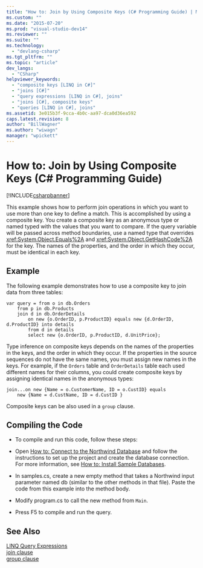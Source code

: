 ```yaml
---
title: "How to: Join by Using Composite Keys (C# Programming Guide) | Microsoft Docs"
ms.custom: ""
ms.date: "2015-07-20"
ms.prod: "visual-studio-dev14"
ms.reviewer: ""
ms.suite: ""
ms.technology: 
  - "devlang-csharp"
ms.tgt_pltfrm: ""
ms.topic: "article"
dev_langs: 
  - "CSharp"
helpviewer_keywords: 
  - "composite keys [LINQ in C#]"
  - "joins [C#]"
  - "query expressions [LINQ in C#], joins"
  - "joins [C#], composite keys"
  - "queries [LINQ in C#], joins"
ms.assetid: 3e015b3f-9cca-4b0c-aa97-dca0d36ea592
caps.latest.revision: 8
author: "BillWagner"
ms.author: "wiwagn"
manager: "wpickett"
---
```

# How to: Join by Using Composite Keys (C# Programming Guide)
[!INCLUDE[csharpbanner](../../../includes/csharpbanner.md)]

This example shows how to perform join operations in which you want to use more than one key to define a match. This is accomplished by using a composite key. You create a composite key as an anonymous type or named typed with the values that you want to compare. If the query variable will be passed across method boundaries, use a named type that overrides <xref:System.Object.Equals%2A> and <xref:System.Object.GetHashCode%2A> for the key. The names of the properties, and the order in which they occur, must be identical in each key.  
  
## Example  
 The following example demonstrates how to use a composite key to join data from three tables:  
  
```  
var query = from o in db.Orders  
    from p in db.Products  
    join d in db.OrderDetails   
        on new {o.OrderID, p.ProductID} equals new {d.OrderID,        d.ProductID} into details  
        from d in details  
        select new {o.OrderID, p.ProductID, d.UnitPrice};  
```  
  
 Type inference on composite keys depends on the names of the properties in the keys, and the order in which they occur. If the properties in the source sequences do not have the same names, you must assign new names in the keys. For example, if the `Orders` table and `OrderDetails` table each used different names for their columns, you could create composite keys by assigning identical names in the anonymous types:  
  
```  
join...on new {Name = o.CustomerName, ID = o.CustID} equals   
    new {Name = d.CustName, ID = d.CustID }  
```  
  
 Composite keys can be also used in a `group` clause.  
  
## Compiling the Code  
  
-   To compile and run this code, follow these steps:  
  
-   Open [How to: Connect to the Northwind Database](http://msdn.microsoft.com/library/cc6cb79f-d035-41f8-b398-8d4a45922bfb) and follow the instructions to set up the project and create the database connection. For more information, see [How to: Install Sample Databases](http://msdn.microsoft.com/library/ed1291f6-604c-4972-ae22-0345c6dea12e).  
  
-   In samples.cs, create a new empty method that takes a Northwind input parameter named db (similar to the other methods in that file). Paste the code from this example into the method body.  
  
-   Modify program.cs to call the new method from `Main`.  
  
-   Press F5 to compile and run the query.  
  
## See Also  
 [LINQ Query Expressions](../../../csharp/programming-guide/linq-query-expressions/index.md)   
 [join clause](../../../csharp/language-reference/keywords/join-clause.md)   
 [group clause](../../../csharp/language-reference/keywords/group-clause.md)